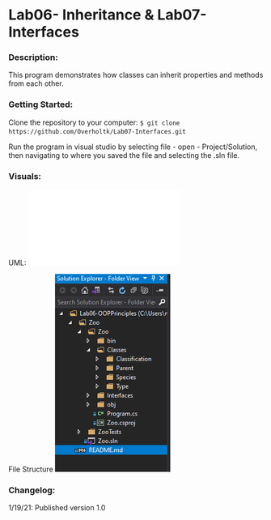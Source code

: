 # Lab06- Inheritance & Lab07-Interfaces


### Description:
This program demonstrates how classes can inherit properties and methods from each other.

### Getting Started:
Clone the repository to your computer: `$ git clone https://github.com/Overholtk/Lab07-Interfaces.git`

Run the program in visual studio by selecting file - open - Project/Solution, then navigating to where you saved the file and selecting the .sln file.

### Visuals:

UML:
![UML Diagram](./Assets/lab06-zoouml.pdf)

File Structure
![File Structure](./Assets/FileStructure.png)

### Changelog:
1/19/21: Published version 1.0